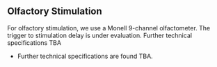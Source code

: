 ## Olfactory Stimulation

For  olfactory stimulation, we use a  Monell 9-channel olfactometer.
The trigger to stimulation delay is under evaluation.
Further technical specifications  TBA

* Further technical specifications are found TBA.
